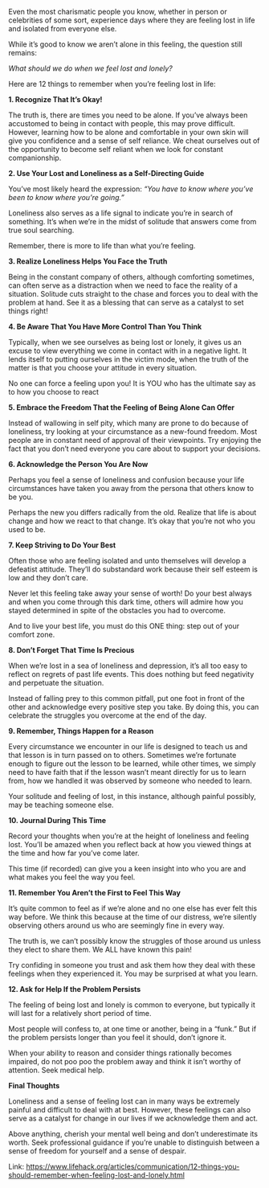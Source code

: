 Even the most charismatic people you know, whether in person or celebrities of some sort, experience days where they are feeling lost in life and isolated from everyone else.

While it’s good to know we aren’t alone in this feeling, the question still remains:

_What should we do when we feel lost and lonely?_

Here are 12 things to remember when you’re feeling lost in life:

**1. Recognize That It’s Okay!**

The truth is, there are times you need to be alone. If you’ve always been accustomed to being in contact with people, this may prove difficult.
However, learning how to be alone and comfortable in your own skin will give you confidence and a sense of self reliance.
We cheat ourselves out of the opportunity to become self reliant when we look for constant companionship.

**2. Use Your Lost and Loneliness as a Self-Directing Guide**

You’ve most likely heard the expression: _“You have to know where you’ve been to know where you’re going.”_

Loneliness also serves as a life signal to indicate you’re in search of something. It’s when we’re in the midst of solitude that answers come from true soul searching.

Remember, there is more to life than what you’re feeling.

**3. Realize Loneliness Helps You Face the Truth**

Being in the constant company of others, although comforting sometimes, can often serve as a distraction when we need to face the reality of a situation.
Solitude cuts straight to the chase and forces you to deal with the problem at hand. See it as a blessing that can serve as a catalyst to set things right!

**4. Be Aware That You Have More Control Than You Think**

Typically, when we see ourselves as being lost or lonely, it gives us an excuse to view everything we come in contact with in a negative light. It lends itself to putting ourselves in the victim mode, when the truth of the matter is that you choose your attitude in every situation.

No one can force a feeling upon you! It is YOU who has the ultimate say as to how you choose to react

**5. Embrace the Freedom That the Feeling of Being Alone Can Offer**

Instead of wallowing in self pity, which many are prone to do because of loneliness, try looking at your circumstance as a new-found freedom.
Most people are in constant need of approval of their viewpoints. Try enjoying the fact that  you don’t need everyone you care about to support your decisions.

**6. Acknowledge the Person You Are Now**

Perhaps you feel a sense of loneliness and confusion because your life circumstances have taken you away from the persona that others know to be you.

Perhaps the new you differs radically from the old. Realize that life is about change and how we react to that change. It’s okay that you’re not who you used to be.

**7. Keep Striving to Do Your Best**

Often those who are feeling isolated and unto themselves will develop a defeatist attitude. They’ll do substandard work because their self esteem is low and they don’t care.

Never let this feeling take away your sense of worth! Do your best always and when you come through this dark time, others will admire how you stayed determined in spite of the obstacles you had to overcome.

And to live your best life, you must do this ONE thing: step out of your comfort zone.

**8. Don’t Forget That Time Is Precious**

When we’re lost in a sea of loneliness and depression, it’s all too easy to reflect on regrets of past life events. This does nothing but feed negativity and perpetuate the situation.

Instead of falling prey to this common pitfall, put one foot in front of the other and acknowledge every positive step you take. By doing this, you can celebrate the struggles you overcome at the end of the day.

**9. Remember, Things Happen for a Reason**

Every circumstance we encounter in our life is designed to teach us and that lesson is in turn passed on to others.
Sometimes we’re fortunate enough to figure out the lesson to be learned, while other times, we simply need to have faith that if the lesson wasn’t meant directly for us to learn from, how we handled it was observed by someone who needed to learn.

Your solitude and feeling of lost, in this instance, although painful possibly, may be teaching someone else.

**10. Journal During This Time**

Record your thoughts when you’re at the height of loneliness and feeling lost. You’ll be amazed when you reflect back at how you viewed things at the time and how far you’ve come later.

This time (if recorded) can give you a keen insight into who you are and what makes you feel the way you feel.

**11. Remember You Aren’t the First to Feel This Way**

It’s quite common to feel as if we’re alone and no one else has ever felt this way before. We think this because at the time of our distress, we’re silently observing others around us who are seemingly fine in every way.

The truth is, we can’t possibly know the struggles of those around us unless they elect to share them. We ALL have known this pain!

Try confiding in someone you trust and ask them how they deal with these feelings when they experienced it. You may be surprised at what you learn.

**12. Ask for Help If the Problem Persists**

The feeling of being lost and lonely is common to everyone, but typically it will last for a relatively short period of time.

Most people will confess to, at one time or another, being in a “funk.” But if the problem persists longer than you feel it should, don’t ignore it.

When your ability to reason and consider things rationally becomes impaired, do not poo poo the problem away and think it isn’t worthy of attention. Seek medical help.

**Final Thoughts**

Loneliness and a sense of feeling lost can in many ways be extremely painful and difficult to deal with at best. However, these feelings can also serve as a catalyst for change in our lives if we acknowledge them and act.

Above anything, cherish your mental well being and don’t underestimate its worth. Seek professional guidance if you’re unable to distinguish between a sense of freedom for yourself and a sense of despair.

Link: https://www.lifehack.org/articles/communication/12-things-you-should-remember-when-feeling-lost-and-lonely.html
